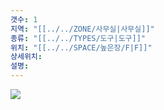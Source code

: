 ```yaml
---
갯수: 1
지역: "[[../../ZONE/사무실|사무실]]"
종류: "[[../../TYPES/도구|도구]]"
위치: "[[../../SPACE/높은장/F|F]]"
상세위치: 
설명:
---
```

![](http://192.168.50.22/images/240607_IMG_0184.jpg)